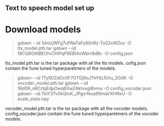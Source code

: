 ## Text to speech model set up
# Download models
> gdown --id 1dntzjWFg7ufWaTaFy80nRz-Tu02xWZos -O tts_model.pth.tar
> gdown --id 18CQ6G6tBEOfvCHlPqP8EBI4xWbrr9dBc -O config.json

tts_model.pth.tar is the tar package with all the tts models.
cofig.json contain the fune tuned hyperparetmers of the models.

>gdown --id 1Ty5DZdOc0F7OTGj9oJThYbL5iVu_2G0K -O vocoder_model.pth.tar
>gdown --id 1Rd0R_nRCrbjEdpOwq6XwZAktvugiBvmu -O config_vocoder.json
>gdown --id 11oY3Tv0kQtxK_JPgxrfesa99maVXHNxU -O scale_stats.npy

vocoder_model.pth.tar is the tar package with all the vocoder models.
config_vocoder.json contain the fune tuned hyperparetmers of the  vocoder models. 
